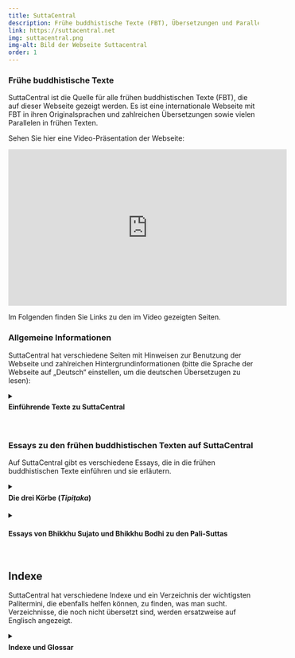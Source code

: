 ```yaml
---
title: SuttaCentral
description: Frühe buddhistische Texte (FBT), Übersetzungen und Parallelen
link: https://suttacentral.net
img: suttacentral.png
img-alt: Bild der Webseite Suttacentral
order: 1
---
```

### Frühe buddhistische Texte
SuttaCentral ist die Quelle für alle frühen buddhistischen Texte (FBT), die auf dieser Webseite gezeigt werden. Es ist eine internationale Webseite mit FBT in ihren Originalsprachen und zahlreichen Übersetzungen sowie vielen Parallelen in frühen Texten.

Sehen Sie hier eine Video-Präsentation der Webseite:

<iframe width="560" height="315" src="https://www.youtube-nocookie.com/embed/Hh0fwCp4tsQ" title="YouTube video player" frameborder="0" allow="accelerometer; autoplay; clipboard-write; encrypted-media; gyroscope; picture-in-picture" allowfullscreen></iframe>

Im Folgenden finden Sie Links zu den im Video gezeigten Seiten.

### Allgemeine Informationen
SuttaCentral hat verschiedene Seiten mit Hinweisen zur Benutzung der Webseite und zahlreichen Hintergrundinformationen (bitte die Sprache der Webseite auf „Deutsch“ einstellen, um die deutschen Übersetzugen zu lesen):

<details>
<summary><h4 style="margin-top: 0.4em;">Einführende Texte zu SuttaCentral</h4></summary>

* [Über SuttaCentral](https://suttacentral.net/about): Idee und Entstehung der Webseite SuttaCentral.
* [Einführung zu SuttaCentral](https://suttacentral.net/introduction): Über die Inhalte von SuttaCentral.
* [Methodik und Quellen](https://suttacentral.net/methodology): Die Entdeckung von Parallelen zwischen frühen buddhistischen Texten aus verschiedenen Überlieferungen als Keim, aus dem SuttaCentral sich entwickelt hat; Textquellen und Bibliografie.
* [Nummerierung der Suttas](https://suttacentral.net/numbering): Richtlinien für die Kennziffern früher buddhistischer Texte.
* [Abkürzungen](https://suttacentral.net/abbreviations): Unverwechselbare Kürzel für alle Texteinheiten.
* [Sprachen auf SuttaCentral](https://suttacentral.net/languages): Alte Sprachen (Quellsprachen) und Sprachen, in die übersetzt wurde.
* [Lizenzen](https://suttacentral.net/licensing): Urheberrecht auf SuttaCentral.
* [Zum Herunterladen](https://suttacentral.net/downloads): EPUBs, PDFs und mehr.
* [Würdigung](https://suttacentral.net/acknowledgments): Menschen und Organisationen, die SuttaCentral möglich gemacht haben.
* [Spenden an SuttaCentral](https://suttacentral.net/donations): Wie Sie SuttaCentral unterstützen können.
</details><br>

### Essays zu den frühen buddhistischen Texten auf SuttaCentral
Auf SuttaCentral gibt es verschiedene Essays, die in die frühen buddhistischen Texte einführen und sie erläutern.

<details>
<summary><h4 style="margin-top: 0.4em;">Die drei Körbe (<em>Tipiṭaka</em>)</h4></summary>
Sie finden auf SuttaCentral allgemeine Einführungen zu den drei Abschnitten oder „Körben“ des Palikanon, in denen die Texte überliefert sind: 

* [Lehrreden](https://suttacentral.net/discourses-guide-sujato) von Bhikkhu Sujato
* [Ordensrecht](https://suttacentral.net/vinaya-guide-brahmali) von Bhikkhu Brahmali
* [Abhidhamma](https://suttacentral.net/abhidhamma-guide-sujato) von Bhikkhu Sujato
</details>

<details>
<summary><h4>Essays von Bhikkhu Sujato und Bhikkhu Bodhi zu den Pali-Suttas</h4></summary>
Bhante Sujato hat für SuttaCentral umfangreiche Leitfäden zu den Palisuttas verfasst, die zahlreiche Einzelheiten und Feinheiten ausführlich behandeln. Auch ein Essay von Bhikkhu Bodhi zum Aṅguttara-Nikāya ist auf SuttaCentral zu lesen. Essays, die noch nicht übersetzt sind, werden ersatzweise auf Englisch angezeigt.

* [Ein Leitfaden zu den Pali‐Suttas](https://suttacentral.net/general-guide-sujato) von Bhikkhu Sujato
* [Die Langen Lehrreden: der Dhamma als Literatur und Zusammenstellung ](https://suttacentral.net/dn-guide-sujato) von Bhikkhu Sujato
* [Die Mittleren Lehrreden: Gespräche über Gegenstände von tiefer Wahrheit ](https://suttacentral.net/mn-guide-sujato) von Bhikkhu Sujato
* [Die Verbundenen Lehrreden: Blaupause für die buddhistische Philosophie ](https://suttacentral.net/sn-guide-sujato) von Bhikkhu Sujato
* [Die nummerierten Lehrreden: nützliche Dinge für jeden Tag ](https://suttacentral.net/an-guide-sujato) von Bhikkhu Sujato
* [Ein thematischer Leitfaden zum Aṅguttara-Nikāya ](https://suttacentral.net/an-introduction-bodhi) von Bhikkhu Bodhi
</details><br>

## Indexe
SuttaCentral hat verschiedene Indexe und ein Verzeichnis der wichtigsten Palitermini, die ebenfalls helfen können, zu finden, was man sucht. Verzeichnisse, die noch nicht übersetzt sind, werden ersatzweise auf Englisch angezeigt.

<details>
<summary><h4 style="margin-top: 0.4em;">Indexe und Glossar</h4></summary>

* [Themenregister](https://suttacentral.net/subjects) 
* [Register der Gleichnisse ](https://suttacentral.net/similes) 
* [Namensregister](https://suttacentral.net/names) 
* [Grundlegende Pali-Terminologie ](https://suttacentral.net/terminology) 
</details>